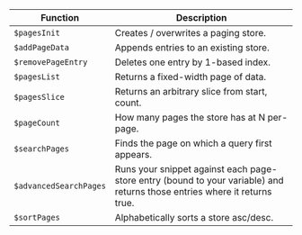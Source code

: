 | Function | Description |
|----------|-------------|
| `$pagesInit` | Creates / overwrites a paging store. |
| `$addPageData` | Appends entries to an existing store. |
| `$removePageEntry` | Deletes one entry by 1-based index. |
| `$pagesList` | Returns a fixed-width page of data. |
| `$pagesSlice` | Returns an arbitrary slice from start, count. |
| `$pageCount` | How many pages the store has at N per-page. |
| `$searchPages` | Finds the page on which a query first appears. |
| `$advancedSearchPages` | Runs your snippet against each page-store entry (bound to your variable) and returns those entries where it returns true. |
| `$sortPages` | Alphabetically sorts a store asc/desc. |